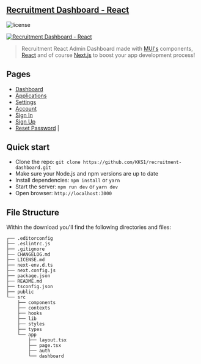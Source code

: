 ## [Recruitment Dashboard - React](http://localhost:3000/)

![license](https://img.shields.io/badge/license-MIT-blue.svg)

[![Recruitment Dashboard - React](https://github.com/devias-io/material-kit-react/blob/main/public/assets/thumbnail.png)](http://localhost:3000/)

> Recruitment React Admin Dashboard made with [MUI's](https://mui.com) components, [React](https://reactjs.org) and of course [Next.js](https://github.com/vercel/next.js) to boost your app development process!

## Pages

- [Dashboard](http://localhost:3000)
- [Applications](http://localhost:3000/dashboard/customers)
- [Settings](http://localhost:3000/dashboard/settings)
- [Account](http://localhost:3000/dashboard/account)
- [Sign In](http://localhost:3000/auth/sign-in)
- [Sign Up](http://localhost:3000/auth/sign-up)
- [Reset Password](http://localhost:3000/auth/reset-password) |

## Quick start

- Clone the repo: `git clone https://github.com/KKS1/recruitment-dashboard.git`
- Make sure your Node.js and npm versions are up to date
- Install dependencies: `npm install` or `yarn`
- Start the server: `npm run dev` or `yarn dev`
- Open browser: `http://localhost:3000`

## File Structure

Within the download you'll find the following directories and files:

```
┌── .editorconfig
├── .eslintrc.js
├── .gitignore
├── CHANGELOG.md
├── LICENSE.md
├── next-env.d.ts
├── next.config.js
├── package.json
├── README.md
├── tsconfig.json
├── public
└── src
	├── components
	├── contexts
	├── hooks
	├── lib
	├── styles
	├── types
	└── app
		├── layout.tsx
		├── page.tsx
		├── auth
		└── dashboard
```
